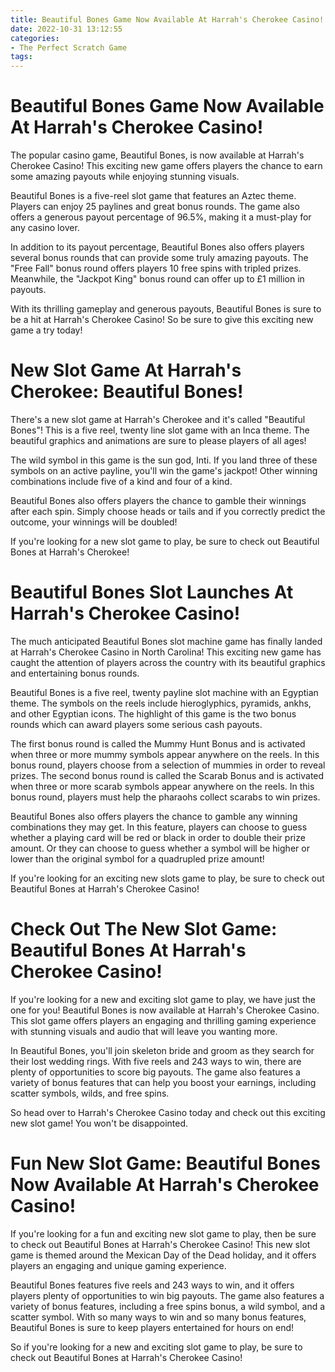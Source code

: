 ```yaml
---
title: Beautiful Bones Game Now Available At Harrah's Cherokee Casino!
date: 2022-10-31 13:12:55
categories:
- The Perfect Scratch Game
tags:
---
```



#  Beautiful Bones Game Now Available At Harrah's Cherokee Casino!

The popular casino game, Beautiful Bones, is now available at Harrah's Cherokee Casino! This exciting new game offers players the chance to earn some amazing payouts while enjoying stunning visuals.

Beautiful Bones is a five-reel slot game that features an Aztec theme. Players can enjoy 25 paylines and great bonus rounds. The game also offers a generous payout percentage of 96.5%, making it a must-play for any casino lover.

In addition to its payout percentage, Beautiful Bones also offers players several bonus rounds that can provide some truly amazing payouts. The "Free Fall" bonus round offers players 10 free spins with tripled prizes. Meanwhile, the "Jackpot King" bonus round can offer up to £1 million in payouts.

With its thrilling gameplay and generous payouts, Beautiful Bones is sure to be a hit at Harrah's Cherokee Casino! So be sure to give this exciting new game a try today!

#  New Slot Game At Harrah's Cherokee: Beautiful Bones!

There's a new slot game at Harrah's Cherokee and it's called "Beautiful Bones"! This is a five reel, twenty line slot game with an Inca theme. The beautiful graphics and animations are sure to please players of all ages!

The wild symbol in this game is the sun god, Inti. If you land three of these symbols on an active payline, you'll win the game's jackpot! Other winning combinations include five of a kind and four of a kind.

Beautiful Bones also offers players the chance to gamble their winnings after each spin. Simply choose heads or tails and if you correctly predict the outcome, your winnings will be doubled!

If you're looking for a new slot game to play, be sure to check out Beautiful Bones at Harrah's Cherokee!

#  Beautiful Bones Slot Launches At Harrah's Cherokee Casino!

The much anticipated Beautiful Bones slot machine game has finally landed at Harrah's Cherokee Casino in North Carolina! This exciting new game has caught the attention of players across the country with its beautiful graphics and entertaining bonus rounds.

Beautiful Bones is a five reel, twenty payline slot machine with an Egyptian theme. The symbols on the reels include hieroglyphics, pyramids, ankhs, and other Egyptian icons. The highlight of this game is the two bonus rounds which can award players some serious cash payouts.

The first bonus round is called the Mummy Hunt Bonus and is activated when three or more mummy symbols appear anywhere on the reels. In this bonus round, players choose from a selection of mummies in order to reveal prizes. The second bonus round is called the Scarab Bonus and is activated when three or more scarab symbols appear anywhere on the reels. In this bonus round, players must help the pharaohs collect scarabs to win prizes.

Beautiful Bones also offers players the chance to gamble any winning combinations they may get. In this feature, players can choose to guess whether a playing card will be red or black in order to double their prize amount. Or they can choose to guess whether a symbol will be higher or lower than the original symbol for a quadrupled prize amount!

If you're looking for an exciting new slots game to play, be sure to check out Beautiful Bones at Harrah's Cherokee Casino!

#  Check Out The New Slot Game: Beautiful Bones At Harrah's Cherokee Casino!

If you're looking for a new and exciting slot game to play, we have just the one for you! Beautiful Bones is now available at Harrah's Cherokee Casino. This slot game offers players an engaging and thrilling gaming experience with stunning visuals and audio that will leave you wanting more.

In Beautiful Bones, you'll join skeleton bride and groom as they search for their lost wedding rings. With five reels and 243 ways to win, there are plenty of opportunities to score big payouts. The game also features a variety of bonus features that can help you boost your earnings, including scatter symbols, wilds, and free spins.

So head over to Harrah's Cherokee Casino today and check out this exciting new slot game! You won't be disappointed.

#  Fun New Slot Game: Beautiful Bones Now Available At Harrah's Cherokee Casino!

If you're looking for a fun and exciting new slot game to play, then be sure to check out Beautiful Bones at Harrah's Cherokee Casino! This new slot game is themed around the Mexican Day of the Dead holiday, and it offers players an engaging and unique gaming experience.

Beautiful Bones features five reels and 243 ways to win, and it offers players plenty of opportunities to win big payouts. The game also features a variety of bonus features, including a free spins bonus, a wild symbol, and a scatter symbol. With so many ways to win and so many bonus features, Beautiful Bones is sure to keep players entertained for hours on end!

So if you're looking for a new and exciting slot game to play, be sure to check out Beautiful Bones at Harrah's Cherokee Casino!